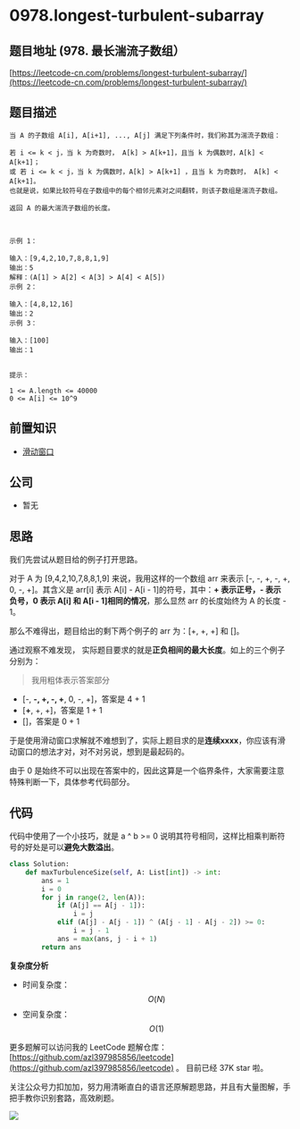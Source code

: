 # 0978.longest-turbulent-subarray

## 题目地址 \(978. 最长湍流子数组）

[https://leetcode-cn.com/problems/longest-turbulent-subarray/](https://leetcode-cn.com/problems/longest-turbulent-subarray/)

## 题目描述

```text
当 A 的子数组 A[i], A[i+1], ..., A[j] 满足下列条件时，我们称其为湍流子数组：

若 i <= k < j，当 k 为奇数时， A[k] > A[k+1]，且当 k 为偶数时，A[k] < A[k+1]；
或 若 i <= k < j，当 k 为偶数时，A[k] > A[k+1] ，且当 k 为奇数时， A[k] < A[k+1]。
也就是说，如果比较符号在子数组中的每个相邻元素对之间翻转，则该子数组是湍流子数组。

返回 A 的最大湍流子数组的长度。



示例 1：

输入：[9,4,2,10,7,8,8,1,9]
输出：5
解释：(A[1] > A[2] < A[3] > A[4] < A[5])
示例 2：

输入：[4,8,12,16]
输出：2
示例 3：

输入：[100]
输出：1


提示：

1 <= A.length <= 40000
0 <= A[i] <= 10^9
```

## 前置知识

* [滑动窗口](thinkings/slide-window.md)

## 公司

* 暂无

## 思路

我们先尝试从题目给的例子打开思路。

对于 A 为 \[9,4,2,10,7,8,8,1,9\] 来说，我用这样的一个数组 arr 来表示 \[-, -, +, -, +, 0, -, +\]。其含义是 arr\[i\] 表示 A\[i\] - A\[i - 1\]的符号，其中：**+ 表示正号，- 表示 负号，0 表示 A\[i\] 和 A\[i - 1\]相同的情况**，那么显然 arr 的长度始终为 A 的长度 - 1。

那么不难得出，题目给出的剩下两个例子的 arr 为：\[+, +, +\] 和 \[\]。

通过观察不难发现， 实际题目要求的就是**正负相间的最大长度**。如上的三个例子分别为：

> 我用粗体表示答案部分

* \[-, **-, +, -, +**, 0, -, +\]，答案是 4 + 1
* \[**+**, +, +\]，答案是 1 + 1
* \[\]，答案是 0 + 1

于是使用滑动窗口求解就不难想到了，实际上题目求的是**连续xxxx**，你应该有滑动窗口的想法才对，对不对另说，想到是最起码的。

由于 0 是始终不可以出现在答案中的，因此这算是一个临界条件，大家需要注意特殊判断一下，具体参考代码部分。

## 代码

代码中使用了一个小技巧，就是 a ^ b &gt;= 0 说明其符号相同，这样比相乘判断符号的好处是可以**避免大数溢出**。

```python
class Solution:
    def maxTurbulenceSize(self, A: List[int]) -> int:
        ans = 1
        i = 0
        for j in range(2, len(A)):
            if (A[j] == A[j - 1]):
                i = j
            elif (A[j] - A[j - 1]) ^ (A[j - 1] - A[j - 2]) >= 0:
                i = j - 1
            ans = max(ans, j - i + 1)
        return ans
```

**复杂度分析**

* 时间复杂度：$$O(N)$$
* 空间复杂度：$$O(1)$$

更多题解可以访问我的 LeetCode 题解仓库：[https://github.com/azl397985856/leetcode](https://github.com/azl397985856/leetcode) 。 目前已经 37K star 啦。

关注公众号力扣加加，努力用清晰直白的语言还原解题思路，并且有大量图解，手把手教你识别套路，高效刷题。

![](https://tva1.sinaimg.cn/large/007S8ZIlly1ghlu0yircgj30p00dwt9t.jpg)

